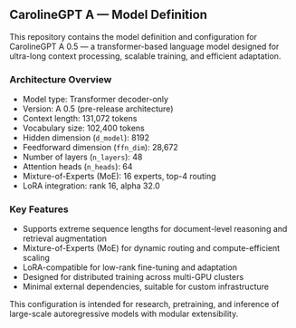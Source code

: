 ## CarolineGPT A — Model Definition

This repository contains the model definition and configuration for CarolineGPT A 0.5 — a transformer-based language model designed for ultra-long context processing, scalable training, and efficient adaptation.

### Architecture Overview

- Model type: Transformer decoder-only
- Version: A 0.5 (pre-release architecture)
- Context length: 131,072 tokens
- Vocabulary size: 102,400 tokens
- Hidden dimension (`d_model`): 8192
- Feedforward dimension (`ffn_dim`): 28,672
- Number of layers (`n_layers`): 48
- Attention heads (`n_heads`): 64
- Mixture-of-Experts (MoE): 16 experts, top-4 routing
- LoRA integration: rank 16, alpha 32.0

### Key Features

- Supports extreme sequence lengths for document-level reasoning and retrieval augmentation
- Mixture-of-Experts (MoE) for dynamic routing and compute-efficient scaling
- LoRA-compatible for low-rank fine-tuning and adaptation
- Designed for distributed training across multi-GPU clusters
- Minimal external dependencies, suitable for custom infrastructure

This configuration is intended for research, pretraining, and inference of large-scale autoregressive models with modular extensibility.

